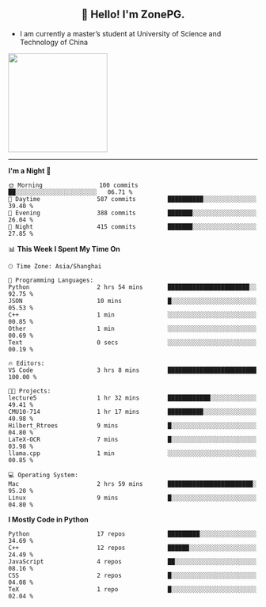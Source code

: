 <h2 align="center">👋 Hello! I'm ZonePG.</h2>

- I am currently a master’s student at University of Science and Technology of China

<img height=200 align="center" src="https://github-readme-stats.vercel.app/api?username=zonepg" />

-------

<!--START_SECTION:waka-->
**I'm a Night 🦉** 

```text
🌞 Morning                100 commits         ██░░░░░░░░░░░░░░░░░░░░░░░   06.71 % 
🌆 Daytime                587 commits         ██████████░░░░░░░░░░░░░░░   39.40 % 
🌃 Evening                388 commits         ███████░░░░░░░░░░░░░░░░░░   26.04 % 
🌙 Night                  415 commits         ███████░░░░░░░░░░░░░░░░░░   27.85 % 
```


📊 **This Week I Spent My Time On** 

```text
🕑︎ Time Zone: Asia/Shanghai

💬 Programming Languages: 
Python                   2 hrs 54 mins       ███████████████████████░░   92.75 % 
JSON                     10 mins             █░░░░░░░░░░░░░░░░░░░░░░░░   05.53 % 
C++                      1 min               ░░░░░░░░░░░░░░░░░░░░░░░░░   00.85 % 
Other                    1 min               ░░░░░░░░░░░░░░░░░░░░░░░░░   00.69 % 
Text                     0 secs              ░░░░░░░░░░░░░░░░░░░░░░░░░   00.19 % 

🔥 Editors: 
VS Code                  3 hrs 8 mins        █████████████████████████   100.00 % 

🐱‍💻 Projects: 
lecture5                 1 hr 32 mins        ████████████░░░░░░░░░░░░░   49.41 % 
CMU10-714                1 hr 17 mins        ██████████░░░░░░░░░░░░░░░   40.98 % 
Hilbert_Rtrees           9 mins              █░░░░░░░░░░░░░░░░░░░░░░░░   04.80 % 
LaTeX-OCR                7 mins              █░░░░░░░░░░░░░░░░░░░░░░░░   03.98 % 
llama.cpp                1 min               ░░░░░░░░░░░░░░░░░░░░░░░░░   00.85 % 

💻 Operating System: 
Mac                      2 hrs 59 mins       ████████████████████████░   95.20 % 
Linux                    9 mins              █░░░░░░░░░░░░░░░░░░░░░░░░   04.80 % 
```

**I Mostly Code in Python** 

```text
Python                   17 repos            █████████░░░░░░░░░░░░░░░░   34.69 % 
C++                      12 repos            ██████░░░░░░░░░░░░░░░░░░░   24.49 % 
JavaScript               4 repos             ██░░░░░░░░░░░░░░░░░░░░░░░   08.16 % 
CSS                      2 repos             █░░░░░░░░░░░░░░░░░░░░░░░░   04.08 % 
TeX                      1 repo              █░░░░░░░░░░░░░░░░░░░░░░░░   02.04 % 
```




<!--END_SECTION:waka-->

